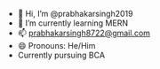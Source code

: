 - 👋 Hi, I’m @prabhakarsingh2019
- 🌱 I’m currently learning MERN
- 📫 prabhakarsingh8722@gmail.com
- 😄 Pronouns: He/Him
-  Currently pursuing BCA 


<!---
prabhakarsingh2019/prabhakarsingh2019 is a ✨ special ✨ repository because its `README.md` (this file) appears on your GitHub profile.
You can click the Preview link to take a look at your changes.
--->
